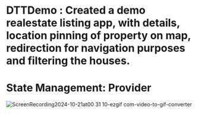 # DTTDemo : Created a demo realestate listing app, with details, location pinning of property on map, redirection for navigation purposes and filtering the houses.
# State Management: Provider

![ScreenRecording2024-10-21at00 31 10-ezgif com-video-to-gif-converter](https://github.com/user-attachments/assets/2cccd651-6ff6-435e-b5bd-c64b69cb7a5e)
